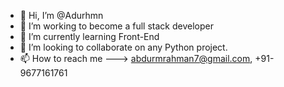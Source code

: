 - 👋 Hi, I’m @Adurhmn
- 👀 I’m working to become a full stack developer
- 🌱 I’m currently learning Front-End
- 💞️ I’m looking to collaborate on any Python project.
- 📫 How to reach me ---> abdurmrahman7@gmail.com, +91-9677161761

